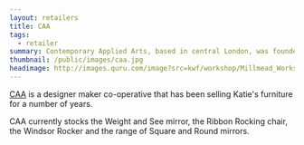 ```yaml
---
layout: retailers
title: CAA
tags:
  - retailer
summary: Contemporary Applied Arts, based in central London, was founded in 1948 to promote and champion British craft. London's original multi-disciplinary applied arts space showcases the work of more than 350 creative members and has promoted my work for 15 years.
thumbnail: /public/images/caa.jpg
headimage: http://images.quru.com/image?src=kwf/workshop/Millmead_Workshop_Katie_Walker_Furniture_S_FL_orig.jpg
---
```

[CAA](http://caa.org.uk) is a designer maker co-operative that has been selling Katie's furniture for a number of years.

CAA currently stocks the Weight and See mirror, the Ribbon Rocking chair, the Windsor Rocker and the range of Square and Round mirrors.
